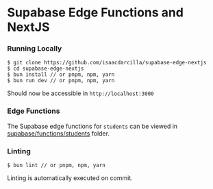 # Supabase Edge Functions and NextJS

### Running Locally
```
$ git clone https://github.com/isaacdarcilla/supabase-edge-nextjs
$ cd supabase-edge-nextjs
$ bun install // or pnpm, npm, yarn
$ bun run dev // or pnpm, npm, yarn
```

Should now be accessible in `http://localhost:3000`

### Edge Functions

The Supabase edge functions for `students` can be viewed in [supabase/functions/students](https://github.com/isaacdarcilla/supabase-edge-nextjs/blob/main/supabase/functions/students/index.ts) folder.

### Linting

```
$ bun lint // or pnpm, npm, yarn
```

Linting is automatically executed on commit. 
